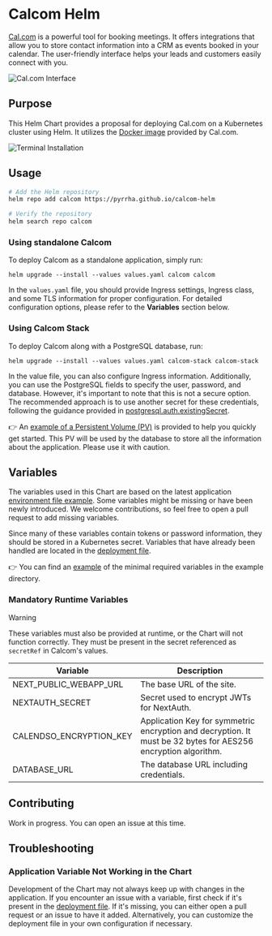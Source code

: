 # Calcom Helm

[Cal.com](https://cal.com/fr) is a powerful tool for booking meetings. It offers integrations that allow you to store contact information into a CRM as events booked in your calendar. The user-friendly interface helps your leads and customers easily connect with you.

![Cal.com Interface](.attachments/calcom.png)

## Purpose

This Helm Chart provides a proposal for deploying Cal.com on a Kubernetes cluster using Helm. It utilizes the [Docker image](https://github.com/calcom/docker) provided by Cal.com.

![Terminal Installation](.attachments/term_install.png)

## Usage

```sh
# Add the Helm repository
helm repo add calcom https://pyrrha.github.io/calcom-helm

# Verify the repository
helm search repo calcom
```

### Using standalone Calcom

To deploy Calcom as a standalone application, simply run:

```
helm upgrade --install --values values.yaml calcom calcom
```

In the `values.yaml` file, you should provide Ingress settings, Ingress class, and some TLS information for proper configuration. For detailed configuration options, please refer to the **Variables** section below.

### Using Calcom Stack

To deploy Calcom along with a PostgreSQL database, run:

```
helm upgrade --install --values values.yaml calcom-stack calcom-stack
```

In the value file, you can also configure Ingress information. Additionally, you can use the PostgreSQL fields to specify the user, password, and database. However, it's important to note that this is not a secure option. The recommended approach is to use another secret for these credentials, following the guidance provided in [postgresql.auth.existingSecret](https://github.com/bitnami/charts/blob/main/bitnami/postgresql/values.yaml).

👉 An [example of a Persistent Volume (PV)](https://github.com/Pyrrha/calcom-helm/blob/main/examples/pv.yaml) is provided to help you quickly get started. This PV will be used by the database to store all the information about the application. Please use it with caution.

## Variables

The variables used in this Chart are based on the latest application [environment file example](https://github.com/calcom/cal.com/blob/main/.env.example). Some variables might be missing or have been newly introduced. We welcome contributions, so feel free to open a pull request to add missing variables.

Since many of these variables contain tokens or password information, they should be stored in a Kubernetes secret. Variables that have already been handled are located in the [deployment file](https://github.com/Pyrrha/calcom-helm/blob/main/charts/calcom/templates/deployment.yaml).

👉 You can find an [example](https://github.com/Pyrrha/calcom-helm/blob/main/examples/secret.yaml) of the minimal required variables in the example directory.

### Mandatory Runtime Variables

> [!WARNING]
> These variables must also be provided at runtime, or the Chart will not function correctly.
> They must be present in the secret referenced as `secretRef` in Calcom's values.

| Variable              | Description                                             |
| --------------------- | ------------------------------------------------------- |
| NEXT_PUBLIC_WEBAPP_URL| The base URL of the site.                               |
| NEXTAUTH_SECRET       | Secret used to encrypt JWTs for NextAuth.              |
| CALENDSO_ENCRYPTION_KEY| Application Key for symmetric encryption and decryption. It must be 32 bytes for AES256 encryption algorithm. |
| DATABASE_URL          | The database URL including credentials.                |

## Contributing

Work in progress. You can open an issue at this time.

## Troubleshooting

### Application Variable Not Working in the Chart

Development of the Chart may not always keep up with changes in the application. If you encounter an issue with a variable, first check if it's present in the [deployment file](https://github.com/Pyrrha/calcom-helm/blob/main/charts/calcom/templates/deployment.yaml). If it's missing, you can either open a pull request or an issue to have it added. Alternatively, you can customize the deployment file in your own configuration if necessary.
